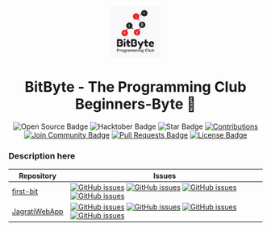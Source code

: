 <p align="center">
    <a href="https://github.com/BitByte-TPC">
        <img src="assets/bitbyte.png" width="20%">
    </a>
</p>

<h1 align="center"> 
    BitByte - The Programming Club
    <br>
    Beginners-Byte 🎉
</h1>

<div align="center">
<img src="https://firstcontributions.github.io/open-source-badges/badges/open-source-v1/open-source.svg" alt="Open Source Badge"/>
<img src="https://img.shields.io/badge/hacktoberfest-2020-blueviolet" alt="Hacktober Badge"/>
<img src="https://img.shields.io/static/v1?label=%F0%9F%8C%9F&message=If%20Useful&style=style=flat&color=BC4E99" alt="Star Badge"/>
<a href="https://github.com/BitByte-TPC" ><img src="https://img.shields.io/badge/Contributions-welcome-violet.svg?style=flat&logo=git" alt="Contributions" /></a>
<a href="https://discord.gg/42KgFmJ"><img src="https://img.shields.io/discord/752209830290260101?style=flat&label=Join%20Community&color=7289DA" alt="Join Community Badge"/></a>
<a href="https://github.com/BitByte-TPC/beginners-byte/pulls"><img src="https://img.shields.io/github/issues-pr/BitByte-TPC/beginners-byte" alt="Pull Requests Badge"/></a>
<a href="https://github.com/BitByte-TPC/beginners-byte/blob/master/LICENSE"><img src="https://img.shields.io/github/license/BitByte-TPC/beginners-byte?color=2b9348" alt="License Badge"/></a>
</div>

### Description here

| Repository  | Issues  |
|---|---|
| [first-bit](https://github.com/BitByte-TPC/first-bit)  | [![GitHub issues](https://img.shields.io/github/issues/BitByte-TPC/first-bit?color=pink&logo=github)](https://github.com/BitByte-TPC/first-bit/issues) [![GitHub issues](https://img.shields.io/github/issues/BitByte-TPC/first-bit/first-timers-only?color=pink&logo=github)](https://github.com/BitByte-TPC/first-bit/issues?q=is%3Aissue+is%3Aopen+label%3Afirst-timers-only) [![GitHub issues](https://img.shields.io/github/issues/BitByte-TPC/first-bit/good%20first%20issue?color=pink&logo=github)](https://github.com/BitByte-TPC/first-bit/issues?q=is%3Aissue+is%3Aopen+label%3A%22good+first+issue%22) [![GitHub issues](https://img.shields.io/github/issues/BitByte-TPC/first-bit/help%20wanted?color=pink&logo=github)](https://github.com/BitByte-TPC/first-bit/issues?q=is%3Aissue+is%3Aopen+label%3A%22help+wanted%22) |
| [JagratiWebApp](https://github.com/garg3133/JagratiWebApp) | [![GitHub issues](https://img.shields.io/github/issues/garg3133/JagratiWebApp?color=pink&logo=github)](https://github.com/garg3133/JagratiWebApp/issues) [![GitHub issues](https://img.shields.io/github/issues/garg3133/JagratiWebApp/first-timers-only?color=pink&logo=github)](https://github.com/garg3133/JagratiWebApp/issues?q=is%3Aissue+is%3Aopen+label%3Afirst-timers-only) [![GitHub issues](https://img.shields.io/github/issues/garg3133/JagratiWebApp/good%20first%20issue?color=pink&logo=github)](https://github.com/garg3133/JagratiWebApp/issues?q=is%3Aissue+is%3Aopen+label%3A%22good+first+issue%22) [![GitHub issues](https://img.shields.io/github/issues/garg3133/JagratiWebApp/help%20wanted?color=pink&logo=github)](https://github.com/garg3133/JagratiWebApp/issues?q=is%3Aissue+is%3Aopen+label%3A%22help+wanted%22) |